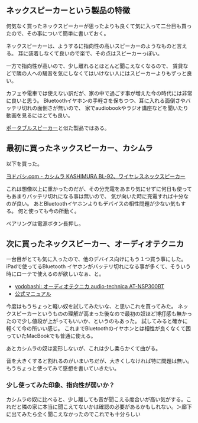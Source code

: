 ## ネックスピーカーという製品の特徴

何気なく買ったネックスピーカーが思ったよりも良くて気に入って二台目も買ったので、その事について簡単に書いておく。

ネックスピーカーは、ようするに指向性の高いスピーカーのようなものと言える。
耳に装着しなくて良いので楽で、その点はスピーカーっぽい。

一方で指向性が高いので、少し離れるとほとんど聞こえなくなるので、
賃貸などで隣の人への騒音を気にしなくてはいけない人にはスピーカーよりもずっと良い。

カフェや電車では使えない訳だが、家の中で過ごす事が増えた今の時代には非常に良いと思う。
Bluetoothイヤホンの手軽さを保ちつつ、耳に入れる面倒さやバッテリ切れの面倒さが無いので、
家でaudiobookやラジオ講座などを聞いたり動画を見るにはとても良い。

[ポータブルスピーカー](%E3%83%9D%E3%83%BC%E3%82%BF%E3%83%96%E3%83%AB%E3%82%B9%E3%83%94%E3%83%BC%E3%82%AB%E3%83%BC)と似た製品ではある。

## 最初に買ったネックスピーカー、カシムラ

以下を買った。

[ヨドバシ.com - カシムラ KASHIMURA BL-92、ワイヤレスネックスピーカー](https://www.yodobashi.com/product/100000001005332019/)

これは想像以上に重かったのだが、その分充電をあまり気にせずに何日も使ってもあまりバッテリ切れになる事は無いので、
気が向いた時に充電すれば十分なのが良い。
あとBluetoothイヤホンよりもデバイスの相性問題が少ない気もする。
何と使っても今の所動く。

ペアリングは電源ボタン長押し。

## 次に買ったネックスピーカー、オーディオテクニカ

一台目がとても気に入ったので、他のデバイス向けにもう１つ買う事にした。
iPadで使ってるBluetooth イヤホンがバッテリ切れになる事が多くて、そういう時にローテで使えるのが欲しいなぁ、と。

- [yodobashi: オーディオテクニカ audio-technica AT-NSP300BT](https://www.yodobashi.com/product/100000001005863864/)
- [公式マニュアル](https://www.audio-technica.co.jp/pdf/support/AT-NSP300BT_UM.pdf)

今度はもうちょっと軽い奴を試してみたいな、と思いこれを買ってみた。
ネックスピーカーというものの理解が高まった後なので最初の奴ほど博打感も無かったので少し値段が上がってもいいか、というのもあった。
試してみると確かに軽くて今の所いい感じ。
これまでBluetoothのイヤホンとは相性が良くなくて困っていたMacBookでも普通に使える。

あとカシムラの奴は変形しないが、これは少し柔らかくて曲がる。

音を大きくすると割れるのがいまいちだが、大きくしなければ特に問題は無い。
もうちょっと使ってみて感想を書いていきたい。

### 少し使ってみた印象、指向性が弱いか？

カシムラの奴に比べると、少し離しても音が聞こえる度合いが高い気がする。これだと隣の家に本当に聞こえてないかは確認の必要があるかもしれない。＞廊下に出てみたら全く聞こえなかったのでこれでも十分らしい